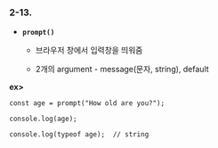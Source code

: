 ### 2-13.
* __```prompt()```__   
   * 브라우저 창에서 입력창을 띄워줌   
   
   * 2개의 argument - message(문자, string), default   

__ex>__
```
const age = prompt("How old are you?");

console.log(age);

console.log(typeof age);  // string
```
